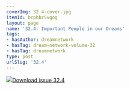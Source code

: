 ```yaml
---
coverImg: 32.4-cover.jpg
itemId: bcphbz5vgog
layout: page
name: '32.4: Important People in our Dreams'
tags:
- hasAuthor: dreamnetwork
- hasTag: dream-network-volume-32
- hasTag: dreamnetwork
type: post
urlSlug: '32.4'
---
```

<img class="card-journal-img" src="../images/32.4-rect.jpg"/><a href="../files/pdfs/Volume_32/32.4_important_people_in_dreams.pdf" download="">Download issue 32.4</a>